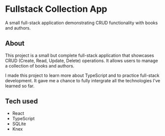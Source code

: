 # Fullstack Collection App

A small full-stack application demonstrating CRUD functionality with books and authors.

## About

This project is a small but complete full-stack application that showcases CRUD (Create, Read, Update, Delete) operations. It allows users to manage a collection of books and authors.

I made this project to learn more about TypeScript and to practice full-stack development. It gave me a chance to fully intergrate all the technologies I've learned so far.

## Tech used

- React
- TypeScript
- SQLite
- Knex

